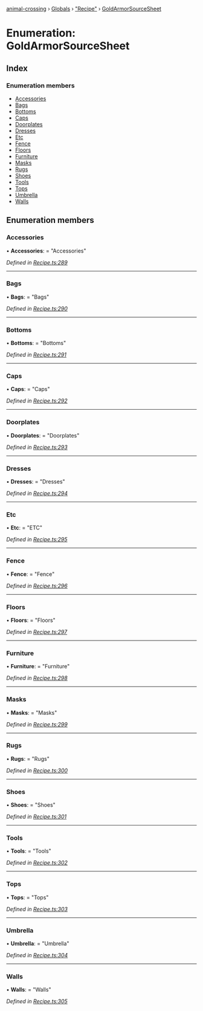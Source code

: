[animal-crossing](../README.md) › [Globals](../globals.md) › ["Recipe"](../modules/_recipe_.md) › [GoldArmorSourceSheet](_recipe_.goldarmorsourcesheet.md)

# Enumeration: GoldArmorSourceSheet

## Index

### Enumeration members

* [Accessories](_recipe_.goldarmorsourcesheet.md#accessories)
* [Bags](_recipe_.goldarmorsourcesheet.md#bags)
* [Bottoms](_recipe_.goldarmorsourcesheet.md#bottoms)
* [Caps](_recipe_.goldarmorsourcesheet.md#caps)
* [Doorplates](_recipe_.goldarmorsourcesheet.md#doorplates)
* [Dresses](_recipe_.goldarmorsourcesheet.md#dresses)
* [Etc](_recipe_.goldarmorsourcesheet.md#etc)
* [Fence](_recipe_.goldarmorsourcesheet.md#fence)
* [Floors](_recipe_.goldarmorsourcesheet.md#floors)
* [Furniture](_recipe_.goldarmorsourcesheet.md#furniture)
* [Masks](_recipe_.goldarmorsourcesheet.md#masks)
* [Rugs](_recipe_.goldarmorsourcesheet.md#rugs)
* [Shoes](_recipe_.goldarmorsourcesheet.md#shoes)
* [Tools](_recipe_.goldarmorsourcesheet.md#tools)
* [Tops](_recipe_.goldarmorsourcesheet.md#tops)
* [Umbrella](_recipe_.goldarmorsourcesheet.md#umbrella)
* [Walls](_recipe_.goldarmorsourcesheet.md#walls)

## Enumeration members

###  Accessories

• **Accessories**: = "Accessories"

*Defined in [Recipe.ts:289](https://github.com/Norviah/animal-crossing/blob/da8caaf/module/types/Recipe.ts#L289)*

___

###  Bags

• **Bags**: = "Bags"

*Defined in [Recipe.ts:290](https://github.com/Norviah/animal-crossing/blob/da8caaf/module/types/Recipe.ts#L290)*

___

###  Bottoms

• **Bottoms**: = "Bottoms"

*Defined in [Recipe.ts:291](https://github.com/Norviah/animal-crossing/blob/da8caaf/module/types/Recipe.ts#L291)*

___

###  Caps

• **Caps**: = "Caps"

*Defined in [Recipe.ts:292](https://github.com/Norviah/animal-crossing/blob/da8caaf/module/types/Recipe.ts#L292)*

___

###  Doorplates

• **Doorplates**: = "Doorplates"

*Defined in [Recipe.ts:293](https://github.com/Norviah/animal-crossing/blob/da8caaf/module/types/Recipe.ts#L293)*

___

###  Dresses

• **Dresses**: = "Dresses"

*Defined in [Recipe.ts:294](https://github.com/Norviah/animal-crossing/blob/da8caaf/module/types/Recipe.ts#L294)*

___

###  Etc

• **Etc**: = "ETC"

*Defined in [Recipe.ts:295](https://github.com/Norviah/animal-crossing/blob/da8caaf/module/types/Recipe.ts#L295)*

___

###  Fence

• **Fence**: = "Fence"

*Defined in [Recipe.ts:296](https://github.com/Norviah/animal-crossing/blob/da8caaf/module/types/Recipe.ts#L296)*

___

###  Floors

• **Floors**: = "Floors"

*Defined in [Recipe.ts:297](https://github.com/Norviah/animal-crossing/blob/da8caaf/module/types/Recipe.ts#L297)*

___

###  Furniture

• **Furniture**: = "Furniture"

*Defined in [Recipe.ts:298](https://github.com/Norviah/animal-crossing/blob/da8caaf/module/types/Recipe.ts#L298)*

___

###  Masks

• **Masks**: = "Masks"

*Defined in [Recipe.ts:299](https://github.com/Norviah/animal-crossing/blob/da8caaf/module/types/Recipe.ts#L299)*

___

###  Rugs

• **Rugs**: = "Rugs"

*Defined in [Recipe.ts:300](https://github.com/Norviah/animal-crossing/blob/da8caaf/module/types/Recipe.ts#L300)*

___

###  Shoes

• **Shoes**: = "Shoes"

*Defined in [Recipe.ts:301](https://github.com/Norviah/animal-crossing/blob/da8caaf/module/types/Recipe.ts#L301)*

___

###  Tools

• **Tools**: = "Tools"

*Defined in [Recipe.ts:302](https://github.com/Norviah/animal-crossing/blob/da8caaf/module/types/Recipe.ts#L302)*

___

###  Tops

• **Tops**: = "Tops"

*Defined in [Recipe.ts:303](https://github.com/Norviah/animal-crossing/blob/da8caaf/module/types/Recipe.ts#L303)*

___

###  Umbrella

• **Umbrella**: = "Umbrella"

*Defined in [Recipe.ts:304](https://github.com/Norviah/animal-crossing/blob/da8caaf/module/types/Recipe.ts#L304)*

___

###  Walls

• **Walls**: = "Walls"

*Defined in [Recipe.ts:305](https://github.com/Norviah/animal-crossing/blob/da8caaf/module/types/Recipe.ts#L305)*

